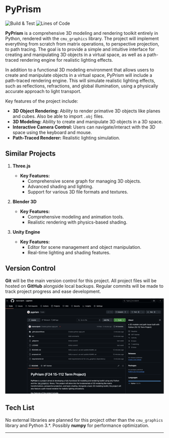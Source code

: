 # PyPrism

![Build & Test](https://github.com/manorajesh/pyprism/actions/workflows/python-app.yml/badge.svg)
![Lines of Code](https://tokei.rs/b1/github/manorajesh/pyprism)

**PyPrism** is a comprehensive 3D modeling and rendering toolkit entirely in Python, rendered with the `cmu_graphics` library. The project will implement everything from scratch from matrix operations, to perspective projection, to path tracing. The goal is to provide a simple and intuitive interface for creating and manipulating 3D objects in a virtual space, as well as a path-traced rendering engine for realistic lighting effects.

In addition to a functional 3D modeling environment that allows users to create and manipulate objects in a virtual space, PyPrism will include a path-traced rendering engine. This will simulate realistic lighting effects, such as reflections, refractions, and global illumination, using a physically accurate approach to light transport.

Key features of the project include:

- **3D Object Rendering:** Ability to render primative 3D objects like planes and cubes. Also be able to import `.obj` files.
- **3D Modeling:** Ability to create and manipulate 3D objects in a 3D space.
- **Interactive Camera Control:** Users can navigate/interact with the 3D space using the keyboard and mouse.
- **Path-Traced Renderer:** Realistic lighting simulation.

## Similar Projects

1. **Three.js**

   - **Key Features:**
     - Comprehensive scene graph for managing 3D objects.
     - Advanced shading and lighting.
     - Support for various 3D file formats and textures.

2. **Blender 3D**

   - **Key Features:**
     - Comprehensive modeling and animation tools.
     - Realistic rendering with physics-based shading.

3. **Unity Engine**

   - **Key Features:**
     - Editor for scene management and object manipulation.
     - Real-time lighting and shading features.

## Version Control

**Git** will be the main version control for this project. All project files will be hosted on **GitHub** alongside local backups. Regular commits will be made to track project progress and ease development.

![Github Screenshot](https://github.com/manorajesh/pyprism/blob/master/images/repo.png?raw=true)

## Tech List

No external libraries are planned for this project other than the `cmu_graphics` library and Python 3.\*. Possibly **numpy** for performance optimization.

---
